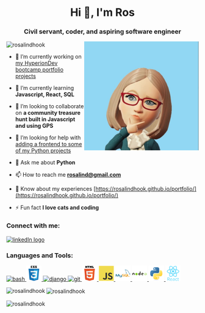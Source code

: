 <h1 align="center">Hi 👋, I'm Ros</h1>
<h3 align="center">Civil servant, coder, and aspiring software engineer</h3>
<img align="right" alt="my avatar" width="300" src="Screenshot 2023-02-23 at 11.39.49.png">

<p align="left"> <img src="https://komarev.com/ghpvc/?username=rosalindhook&label=Profile%20views&color=0e75b6&style=flat" alt="rosalindhook" /> </p>

- 🔭 I’m currently working on [my HyperionDev bootcamp portfolio projects](https://github.com/RosalindHook/finalCapstone)

- 🌱 I’m currently learning **Javascript, React, SQL**

- 👯 I’m looking to collaborate on **a community treasure hunt built in Javascript and using GPS**

- 🤝 I’m looking for help with [adding a frontend to some of my Python projects](https://github.com/RosalindHook/capstone-task-manager)

- 💬 Ask me about **Python**

- 📫 How to reach me **rosalind@gmail.com**

- 📄 Know about my experiences [https://rosalindhook.github.io/portfolio/](https://rosalindhook.github.io/portfolio/)

- ⚡ Fun fact **I love cats and coding**

<h3 align="left">Connect with me:</h3>
<p align="left">
<a href="https://www.linkedin.com/in/rosalind-hook-13b7a51a/" target="blank"><img align="center" src="https://raw.githubusercontent.com/rahuldkjain/github-profile-readme-generator/master/src/images/icons/Social/linked-in-alt.svg" alt="linkedIn logo" height="30" width="40" /></a>
</p>

<h3 align="left">Languages and Tools:</h3>
<p align="left"> <a href="https://www.gnu.org/software/bash/" target="_blank" rel="noreferrer"> <img src="https://www.vectorlogo.zone/logos/gnu_bash/gnu_bash-icon.svg" alt="bash" width="40" height="40"/> </a> <a href="https://www.w3schools.com/css/" target="_blank" rel="noreferrer"> <img src="https://raw.githubusercontent.com/devicons/devicon/master/icons/css3/css3-original-wordmark.svg" alt="css3" width="40" height="40"/> </a> <a href="https://www.djangoproject.com/" target="_blank" rel="noreferrer"> <img src="https://cdn.worldvectorlogo.com/logos/django.svg" alt="django" width="40" height="40"/> </a> <a href="https://git-scm.com/" target="_blank" rel="noreferrer"> <img src="https://www.vectorlogo.zone/logos/git-scm/git-scm-icon.svg" alt="git" width="40" height="40"/> </a> <a href="https://www.w3.org/html/" target="_blank" rel="noreferrer"> <img src="https://raw.githubusercontent.com/devicons/devicon/master/icons/html5/html5-original-wordmark.svg" alt="html5" width="40" height="40"/> </a> <a href="https://developer.mozilla.org/en-US/docs/Web/JavaScript" target="_blank" rel="noreferrer"> <img src="https://raw.githubusercontent.com/devicons/devicon/master/icons/javascript/javascript-original.svg" alt="javascript" width="40" height="40"/> </a> <a href="https://www.mysql.com/" target="_blank" rel="noreferrer"> <img src="https://raw.githubusercontent.com/devicons/devicon/master/icons/mysql/mysql-original-wordmark.svg" alt="mysql" width="40" height="40"/> </a> <a href="https://nodejs.org" target="_blank" rel="noreferrer"> <img src="https://raw.githubusercontent.com/devicons/devicon/master/icons/nodejs/nodejs-original-wordmark.svg" alt="nodejs" width="40" height="40"/> </a> <a href="https://www.python.org" target="_blank" rel="noreferrer"> <img src="https://raw.githubusercontent.com/devicons/devicon/master/icons/python/python-original.svg" alt="python" width="40" height="40"/> </a> <a href="https://reactjs.org/" target="_blank" rel="noreferrer"> <img src="https://raw.githubusercontent.com/devicons/devicon/master/icons/react/react-original-wordmark.svg" alt="react" width="40" height="40"/> </a> </p>

<p><img align="left" src="https://github-readme-stats.vercel.app/api/top-langs?username=rosalindhook&show_icons=true&locale=en&layout=compact" alt="rosalindhook" /></p>

<p>&nbsp;<img align="center" src="https://github-readme-stats.vercel.app/api?username=rosalindhook&show_icons=true&locale=en" alt="rosalindhook" /></p>

<p><img align="center" src="https://github-readme-streak-stats.herokuapp.com/?user=rosalindhook&" alt="rosalindhook" /></p>
